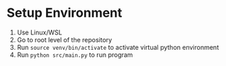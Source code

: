 # Setup Environment 

1) Use Linux/WSL
2) Go to root level of the repository
3) Run `source venv/bin/activate` to activate virtual python environment 
4) Run `python src/main.py` to run program
